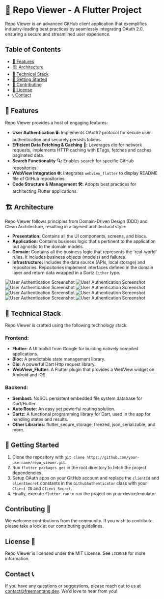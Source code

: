 # 🐙 Repo Viewer - A Flutter Project 

Repo Viewer is an advanced GitHub client application that exemplifies industry-leading best practices by seamlessly integrating OAuth 2.0, ensuring a secure and streamlined user experience.

## Table of Contents

- [🌟 Features](#-features)
- [🏗️ Architecture](#-architecture)
- [🔧 Technical Stack](#-technical-stack)
- [🚀 Getting Started](#-getting-started)
- [🤝 Contributing](#-contributing)
- [📝 License](#-license)
- [📞 Contact](#-contact)

## 🌟 Features

Repo Viewer provides a host of engaging features:

- **User Authentication 🔒:** Implements OAuth2 protocol for secure user authentication and securely persists tokens.
- **Efficient Data Fetching & Caching 🔄:** Leverages dio for network requests, implements HTTP caching with ETags, fetches and caches paginated data.
- **Search Functionality 🔍:** Enables search for specific GitHub repositories.
- **WebView Integration 🌐:** Integrates `webview_flutter` to display README file of GitHub repositories.
- **Code Structure & Management 🛠️:** Adopts best practices for architecting Flutter applications.

## 🏗️ Architecture

Repo Viewer follows principles from Domain-Driven Design (DDD) and Clean Architecture, resulting in a layered architectural style:

- **Presentation:** Contains all the UI components, screens, and blocs.
- **Application:** Contains business logic that's pertinent to the application but agnostic to the domain models.
- **Domain:** Contains all the business logic that represents the 'real-world' rules. It includes business objects (models) and failures.
- **Infrastructure:** Includes the data source (APIs, local storage) and repositories. Repositories implement interfaces defined in the domain layer and return data wrapped in a Dartz `Either` type.


![User Authentication Screenshot](screenshots/oauth2_1.png)
![User Authentication Screenshot](screenshots/oauth2_2.png)
![User Authentication Screenshot](screenshots/oauth2_3.png)
![User Authentication Screenshot](screenshots/oauth2_4.png)
![User Authentication Screenshot](screenshots/oauth2_5.png)
![User Authentication Screenshot](screenshots/oauth2_6.png)
![User Authentication Screenshot](screenshots/oauth2_7.png)
![User Authentication Screenshot](screenshots/oauth2_8.png)


## 🔧 Technical Stack

Repo Viewer is crafted using the following technology stack:

### Frontend:

- **Flutter:** A UI toolkit from Google for building natively compiled applications.
- **Bloc:** A predictable state management library.
- **Dio:** A powerful Dart Http request library.
- **WebView_Flutter:** A Flutter plugin that provides a WebView widget on Android and iOS.

### Backend:

- **Sembast:** NoSQL persistent embedded file system database for Dart/Flutter.
- **Auto Route:** An easy yet powerful routing solution.
- **Dartz:** A functional programming library for Dart, used in the app for handling states and results.
- **Other Libraries:** flutter_secure_storage, freezed, json_serializable, and more.

## 🚀 Getting Started

1. Clone the repository with `git clone https://github.com/your-username/repo_viewer.git`.
2. Run `flutter packages get` in the root directory to fetch the project dependencies.
3. Setup OAuth apps on your GitHub account and replace the `clientId` and `clientSecret` constants in the `GithubAuthenticator` class with your `Client ID` and `Client Secret`.
4. Finally, execute `flutter run` to run the project on your device/emulator.

## Contributing 🤝

We welcome contributions from the community. If you wish to contribute, please take a look at our contributing guidelines.

## License 📄

Repo Viewer is licensed under the MIT License. See `LICENSE` for more information.

## Contact 📞

If you have any questions or suggestions, please reach out to us at <contact@freemantang.dev>. We'd love to hear from you!

